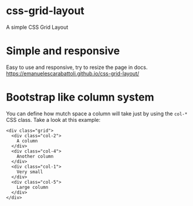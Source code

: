 # css-grid-layout
A simple CSS Grid Layout

# Simple and responsive
Easy to use and responsive, try to resize the page in docs.
https://emanuelescarabattoli.github.io/css-grid-layout/

# Bootstrap like column system
You can define how mutch space a column will take just by using the `col-*` CSS class.
Take a look at this example:
```
<div class="grid">
  <div class="col-2">
    A column
  </div>
  <div class="col-4">
    Another column
  </div>
  <div class="col-1">
    Very small
  </div>
  <div class="col-5">
    Large column
  </div>
</div>
```
